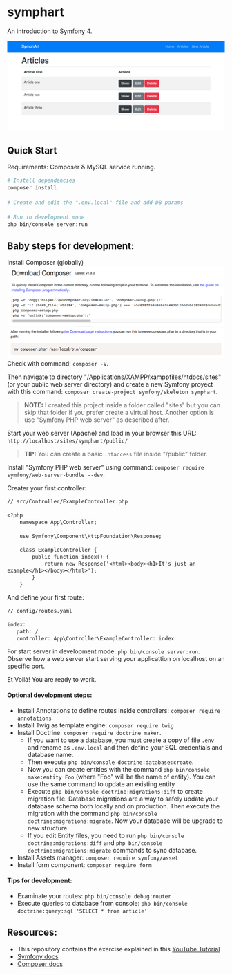 # symphart

An introduction to Symfony 4.

![Preview](./docs-assets/preview.png)

## Quick Start

Requirements: Composer & MySQL service running.

``` bash
# Install dependencies
composer install

# Create and edit the ".env.local" file and add DB params

# Run in development mode
php bin/console server:run
```

## Baby steps for development:

Install Composer (globally)
![Composer download and install globally](./docs-assets/composer-1.png)
![Composer moved to path](./docs-assets/composer-2.png)
Check with command: `composer -V`.

Then navigate to directory "/Applications/XAMPP/xamppfiles/htdocs/sites" (or your public web server directory) and create a new Symfony proyect with this command: `composer create-project symfony/skeleton symphart`.

> **NOTE:** I created this project inside a folder called "sites" but you can skip that folder if you prefer create a virtual host. Another option is use "Symfony PHP web server" as described after.  


Start your web server (Apache) and load in your browser this URL: `http://localhost/sites/symphart/public/`


> **TIP:** You can create a basic `.htaccess` file inside "/public" folder.  

Install "Symfony PHP web server" using command: `composer require symfony/web-server-bundle --dev`.

Creater your first controller:
```
// src/Controller/ExampleController.php

<?php
	namespace App\Controller;

	use Symfony\Component\HttpFoundation\Response;

	class ExampleController {
		public function index() {
			return new Response('<html><body><h1>It's just an example</h1></body></html>');
		}
	}
```

And define your first route:
```
// config/routes.yaml

index:
   path: /
   controller: App\Controller\ExampleController::index
```

For start server in development mode: `php bin/console server:run`. Observe how a web server start serving your applicattion on localhost on an specific port.

Et Voilà! You are ready to work.

#### Optional development steps:
* Install Annotations to define routes inside controllers: `composer require annotations`
* Install Twig as template engine: `composer require twig`
* Install Doctrine: `composer require doctrine maker`. 
	* If you want to use a database, you must create a copy of file `.env` and rename as `.env.local` and then define your SQL credentials and database name. 
	* Then execute `php bin/console doctrine:database:create`. 
	* Now you can create entities with the command `php bin/console make:entity Foo` (where "Foo" will be the name of entity). You can use the same command to update an existing entity
	* Execute `php bin/console doctrine:migrations:diff` to create migration file. Database migrations are a way to safely update your database schema both locally and on production. Then execute the migration with the command `php bin/console doctrine:migrations:migrate`. Now your database will be upgrade to new structure.
	* If you edit Entity files, you need to run `php bin/console doctrine:migrations:diff` and `php bin/console doctrine:migrations:migrate` commands to sync database.
* Install Assets manager: `composer require symfony/asset`
* Install form component: `composer require form`

#### Tips for development:
* Examinate your routes: `php bin/console debug:router`
* Execute queries to database from console: `php bin/console doctrine:query:sql 'SELECT * from article'`

## Resources:
* This repository contains the exercise explained in this [YouTube Tutorial](https://www.youtube.com/playlist?list=PLillGF-Rfqba-PQBBEf14-fi6LafvvDYS)
* [Symfony docs](https://symfony.com/doc)
* [Composer docs](https://symfony.com/doc)
